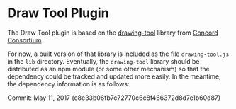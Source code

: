 # Draw Tool Plugin

The Draw Tool plugin is based on the [drawing-tool](https://github.com/concord-consortium/drawing-tool) library from [Concord Consortium](https://concord.org/).

For now, a built version of that library is included as the file `drawing-tool.js` in the `lib` directory. Eventually, the `drawing-tool` library should be distributed as an npm module (or some other mechanism) so that the dependency could be tracked and updated more easily. In the meantime, the dependency information is as follows:

Commit: May 11, 2017 (e8e33b06fb7c72770c6c8f466372d8d7e1b60d87)
